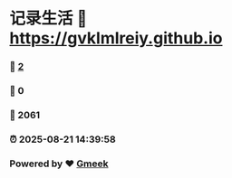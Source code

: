 # 记录生活 :link: https://gvklmlreiy.github.io 
### :page_facing_up: [2](https://gvklmlreiy.github.io/tag.html) 
### :speech_balloon: 0 
### :hibiscus: 2061 
### :alarm_clock: 2025-08-21 14:39:58 
### Powered by :heart: [Gmeek](https://github.com/Meekdai/Gmeek)
